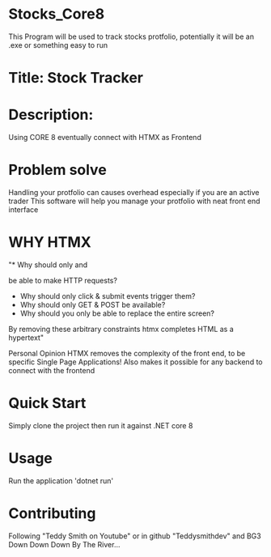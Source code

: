 # Stocks_Core8

This Program will be used to track stocks protfolio, potentially it will be an .exe or something easy to run

# Title: Stock Tracker

# Description:

Using CORE 8 eventually connect with HTMX as Frontend

# Problem solve

Handling your protfolio can causes overhead especially if you are an active trader
This software will help you manage your protfolio with neat front end interface

# WHY HTMX

"\* Why should only <a> and <form> be able to make HTTP requests?

- Why should only click & submit events trigger them?
- Why should only GET & POST be available?
- Why should you only be able to replace the entire screen?

By removing these arbitrary constraints htmx completes HTML as a hypertext"

Personal Opinion HTMX removes the complexity of the front end, to be specific Single Page Applications!
Also makes it possible for any backend to connect with the frontend

# Quick Start

Simply clone the project then run it against .NET core 8

# Usage

Run the application 'dotnet run'

# Contributing

Following "Teddy Smith on Youtube" or in github "Teddysmithdev" and BG3 Down Down Down By The River...
